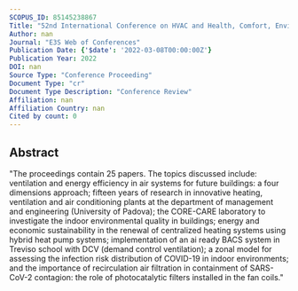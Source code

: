 ```yaml
---
SCOPUS_ID: 85145238867
Title: "52nd International Conference on HVAC and Health, Comfort, Environment - Equipments and Design for IEQ and Sustainability, AiCARR 2022"
Author: nan
Journal: "E3S Web of Conferences"
Publication Date: {'$date': '2022-03-08T00:00:00Z'}
Publication Year: 2022
DOI: nan
Source Type: "Conference Proceeding"
Document Type: "cr"
Document Type Description: "Conference Review"
Affiliation: nan
Affiliation Country: nan
Cited by count: 0
---
```


## Abstract
"The proceedings contain 25 papers. The topics discussed include: ventilation and energy efficiency in air systems for future buildings: a four dimensions approach; fifteen years of research in innovative heating, ventilation and air conditioning plants at the department of management and engineering (University of Padova); the CORE-CARE laboratory to investigate the indoor environmental quality in buildings; energy and economic sustainability in the renewal of centralized heating systems using hybrid heat pump systems; implementation of an ai ready BACS system in Treviso school with DCV (demand control ventilation); a zonal model for assessing the infection risk distribution of COVID-19 in indoor environments; and the importance of recirculation air filtration in containment of SARS-CoV-2 contagion: the role of photocatalytic filters installed in the fan coils."
